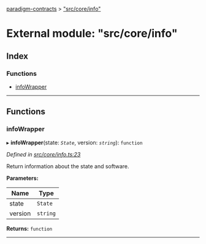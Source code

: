 [paradigm-contracts](../README.md) > ["src/core/info"](../modules/_src_core_info_.md)

# External module: "src/core/info"

## Index

### Functions

* [infoWrapper](_src_core_info_.md#infowrapper)

---

## Functions

<a id="infowrapper"></a>

###  infoWrapper

▸ **infoWrapper**(state: *`State`*, version: *`string`*): `function`

*Defined in [src/core/info.ts:23](https://github.com/paradigmfoundation/paradigmcore/blob/86b6b78/src/core/info.ts#L23)*

Return information about the state and software.

**Parameters:**

| Name | Type |
| ------ | ------ |
| state | `State` |
| version | `string` |

**Returns:** `function`

___

